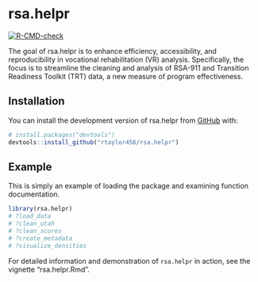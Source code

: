 
<!-- README.md is generated from README.Rmd. Please edit that file -->

# rsa.helpr

<!-- badges: start -->

[![R-CMD-check](https://github.com/rtaylor456/rsa.helpr/actions/workflows/R-CMD-check.yaml/badge.svg)](https://github.com/rtaylor456/rsa.helpr/actions/workflows/R-CMD-check.yaml)
<!-- badges: end -->

The goal of rsa.helpr is to enhance efficiency, accessibility, and
reproducibility in vocational rehabilitation (VR) analysis.
Specifically, the focus is to streamline the cleaning and analysis of
RSA-911 and Transition Readiness Toolkit (TRT) data, a new measure of
program effectiveness.

## Installation

You can install the development version of rsa.helpr from
[GitHub](https://github.com/) with:

``` r
# install.packages("devtools")
devtools::install_github("rtaylor456/rsa.helpr")
```

## Example

This is simply an example of loading the package and examining function
documentation.

``` r
library(rsa.helpr)
# ?load_data
# ?clean_utah
# ?clean_scores
# ?create_metadata
# ?visualize_densities
```

For detailed information and demonstration of `rsa.helpr` in action, see
the vignette “rsa.helpr.Rmd”.
